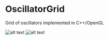 # OscillatorGrid
Grid of oscillators implemented in C++/OpenGL

![alt text](https://github.com/EQUINOX24/OscillatorGrid/blob/master/demo_hex.gif)
![alt text](https://github.com/EQUINOX24/OscillatorGrid/blob/master/demo_aquare.gif)
